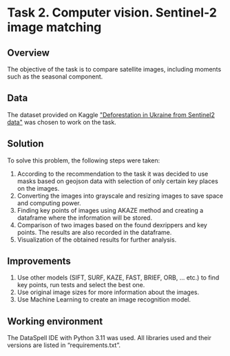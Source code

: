 # Task 2. Computer vision. Sentinel-2 image matching

## Overview

The objective of the task is to compare satellite images, including moments such as the seasonal component.

## Data

The dataset provided on Kaggle ["Deforestation in Ukraine from Sentinel2 data"](https://www.kaggle.com/datasets/isaienkov/deforestation-in-ukraine/data?select=S2A_MSIL1C_20160212T084052_N0201_R064_T36UYA_20160212T084510) was chosen to work on the task.

## Solution

To solve this problem, the following steps were taken:
1. According to the recommendation to the task it was decided to use masks based on geojson data with selection of only certain key places on the images. 
2. Converting the images into grayscale and resizing images to save space and computing power.
3. Finding key points of images using AKAZE method and creating a dataframe where the information will be stored.
4. Comparison of two images based on the found dexrippers and key points. The results are also recorded in the dataframe.
5. Visualization of the obtained results for further analysis.

## Improvements

1. Use other models (SIFT, SURF, KAZE, FAST, BRIEF, ORB, ... etc.) to find key points, run tests and select the best one.
2. Use original image sizes for more information about the images.
3. Use Machine Learning to create an image recognition model.

## Working environment
The DataSpell IDE with Python 3.11 was used. All libraries used and their versions are listed in “requirements.txt”.
